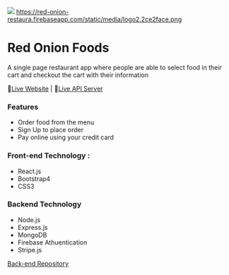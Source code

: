 ![](https://i.ibb.co/nBGXDMH/red.png)
https://red-onion-restaura.firebaseapp.com/static/media/logo2.2ce2face.png
# Red Onion Foods
A single page restaurant app where people are able to select food in their cart and checkout the cart with their information

🔗[Live Website](https://red-onion-bangla-restaurant.web.app/) | 🔗[Live API Server](https://red-onion-backend.herokuapp.com/)

### Features
* Order food from the menu
* Sign Up to place order
* Pay online using your credit card

### Front-end Technology : 
* React.js
* Bootstrap4
* CSS3

### Backend Technology
* Node.js
* Express.js
* MongoDB
* Firebase Athuentication 
* Stripe.js

[Back-end Repository](https://github.com/solaimanshadin/red-onion-backend)


